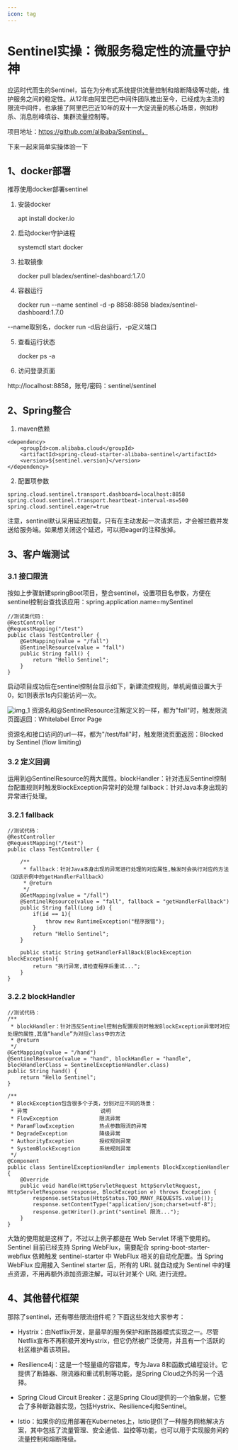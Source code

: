 ```yaml
---
icon: tag
---
```

# Sentinel实操：微服务稳定性的流量守护神

应运时代而生的Sentinel，旨在为分布式系统提供流量控制和熔断降级等功能，维护服务之间的稳定性。从12年由阿里巴巴中间件团队推出至今，已经成为主流的限流中间件，也承接了阿里巴巴近10年的双十一大促流量的核心场景，例如秒杀、消息削峰填谷、集群流量控制等。

项目地址：https://github.com/alibaba/Sentinel，

下来一起来简单实操体验一下

## 1、docker部署

推荐使用docker部署sentinel

1.  安装docker


    apt install docker.io

2.  启动docker守护进程


    systemctl start docker

3.  拉取镜像


    docker pull bladex/sentinel-dashboard:1.7.0

4.  容器运行


    docker run --name sentinel -d -p 8858:8858 bladex/sentinel-dashboard:1.7.0

--name取别名，docker run -d后台运行，-p定义端口

5.  查看运行状态


    docker ps -a


6.  访问登录页面


http://localhost:8858，账号/密码：sentinel/sentinel

## 2、Spring整合

1.  maven依赖

```
<dependency>  
    <groupId>com.alibaba.cloud</groupId>  
    <artifactId>spring-cloud-starter-alibaba-sentinel</artifactId>  
    <version>${sentinel.version}</version>  
</dependency>  
```


2.  配置项参数

```
spring.cloud.sentinel.transport.dashboard=localhost:8858  
spring.cloud.sentinel.transport.heartbeat-interval-ms=500  
spring.cloud.sentinel.eager=true
```


注意，sentinel默认采用延迟加载，只有在主动发起一次请求后，才会被拦截并发送给服务端。如果想关闭这个延迟，可以把eager的注释放掉。

## 3、客户端测试

### 3.1 接口限流

按如上步骤新建springBoot项目，整合sentinel，设置项目名参数，方便在sentinel控制台查找该应用：spring.application.name=mySentinel

```
//测试类代码：
@RestController
@RequestMapping("/test")
public class TestController {
    @GetMapping(value = "/fall")
    @SentinelResource(value = "fall")
    public String fall() {
        return "Hello Sentinel";
    }
}
```

启动项目成功后在sentinel控制台显示如下，新建流控规则，单机阙值设置大于0，如1则表示1s内只能访问一次。

![img_1](https://cxyxy.fun/img/xyr/2024/06/14/02-21-11-9c50b2bec114a3b459fe911e6956643a-sentinel-e02bb7.png)
资源名和@SentinelResource注解定义的一样，都为"fall"时，触发限流页面返回：Whitelabel Error Page


资源名和接口访问的url一样，都为"/test/fall"时，触发限流页面返回：Blocked by Sentinel (flow limiting)

### 3.2 定义回调

运用到@SentinelResource的两大属性。blockHandler：针对违反Sentinel控制台配置规则时触发BlockException异常时的处理 fallback：针对Java本身出现的异常进行处理。

### 3.2.1 fallback

```
//测试代码：
@RestController
@RequestMapping("/test")
public class TestController {

    /**
     * fallback：针对Java本身出现的异常进行处理的对应属性,触发时会执行对应的方法（如该示例中的getHandlerFallback）
     * @return
     */
    @GetMapping(value = "/fall")
    @SentinelResource(value = "fall", fallback = "getHandlerFallback")
    public String fall(Long id) {
        if(id == 1){
            throw new RuntimeException("程序报错");
        }
        return "Hello Sentinel";
    }

    public static String getHandlerFallBack(BlockException blockException){
        return "执行异常,请检查程序后重试...";
    }
}
```

### 3.2.2 blockHandler

```
//测试代码：
/**
 * blockHandler：针对违反Sentinel控制台配置规则时触发BlockException异常时对应处理的属性,其值“handle”为对应class中的方法
 * @return
 */
@GetMapping(value = "/hand")
@SentinelResource(value = "hand", blockHandler = "handle", blockHandlerClass = SentinelExceptionHandler.class)
public String hand() {
    return "Hello Sentinel";
}

/**
 * BlockException包含很多个子类，分别对应不同的场景：
 * 异常                       说明
 * FlowException             限流异常
 * ParamFlowException        热点参数限流的异常
 * DegradeException          降级异常
 * AuthorityException        授权规则异常
 * SystemBlockException      系统规则异常
 */
@Component
public class SentinelExceptionHandler implements BlockExceptionHandler {
    @Override
    public void handle(HttpServletRequest httpServletRequest, HttpServletResponse response, BlockException e) throws Exception {
        response.setStatus(HttpStatus.TOO_MANY_REQUESTS.value());
        response.setContentType("application/json;charset=utf-8");
        response.getWriter().print("sentinel 限流...");
    }
}
```
大致的使用就是这样了，不过以上例子都是在 Web Servlet 环境下使用的。Sentinel 目前已经支持 Spring WebFlux，需要配合 spring-boot-starter-webflux 依赖触发 sentinel-starter 中 WebFlux 相关的自动化配置。当 Spring WebFlux 应用接入 Sentinel starter 后，所有的 URL 就自动成为 Sentinel 中的埋点资源，不用再额外添加资源注解，可以针对某个 URL 进行流控。

## 4、其他替代框架

那除了sentinel，还有哪些限流组件呢？下面这些发给大家参考：

*   Hystrix：由Netflix开发，是最早的服务保护和断路器模式实现之一。尽管Netflix宣布不再积极开发Hystrix，但它仍然被广泛使用，并且有一个活跃的社区维护着该项目。

*   Resilience4j：这是一个轻量级的容错库，专为Java 8和函数式编程设计。它提供了断路器、限流器和重试机制等功能，是Spring Cloud之外的另一个选择。

*   Spring Cloud Circuit Breaker：这是Spring Cloud提供的一个抽象层，它整合了多种断路器实现，包括Hystrix、Resilience4j和Sentinel。

*   Istio：如果你的应用部署在Kubernetes上，Istio提供了一种服务网格解决方案，其中包括了流量管理、安全通信、监控等功能，也可以用于实现服务间的流量控制和熔断降级。

